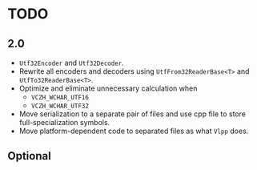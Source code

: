 # TODO

## 2.0

- `Utf32Encoder` and `Utf32Decoder`.
- Rewrite all encoders and decoders using `UtfFrom32ReaderBase<T>` and `UtfTo32ReaderBase<T>`.
- Optimize and eliminate unnecessary calculation when
  - `VCZH_WCHAR_UTF16`
  - `VCZH_WCHAR_UTF32`
- Move serialization to a separate pair of files and use cpp file to store full-specialization symbols.
- Move platform-dependent code to separated files as what `Vlpp` does.

## Optional

